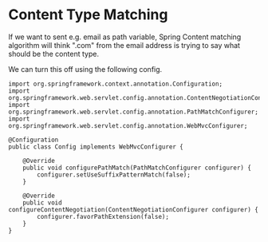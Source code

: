 # Content Type Matching

If we want to sent e.g. email as path variable, Spring Content matching algorithm will think ".com" from the email address is trying to say what should be the content type.

We can turn this off using the following config.

```
import org.springframework.context.annotation.Configuration;
import org.springframework.web.servlet.config.annotation.ContentNegotiationConfigurer;
import org.springframework.web.servlet.config.annotation.PathMatchConfigurer;
import org.springframework.web.servlet.config.annotation.WebMvcConfigurer;

@Configuration
public class Config implements WebMvcConfigurer {

    @Override
    public void configurePathMatch(PathMatchConfigurer configurer) {
        configurer.setUseSuffixPatternMatch(false);
    }

    @Override
    public void configureContentNegotiation(ContentNegotiationConfigurer configurer) {
        configurer.favorPathExtension(false);
    }
}
```



